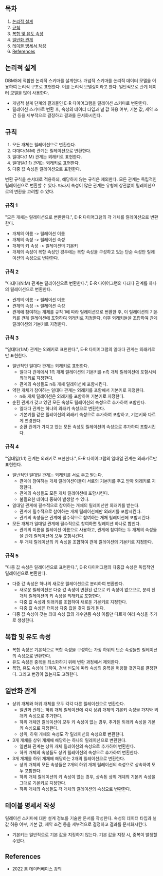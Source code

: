 ## 목차

1. [논리적 설계](#논리적-설계)
2. [규칙](#규칙)
3. [복합 및 유도 속성](#복합-및-유도-속성)
4. [일반화 관계](#일반화-관계)
5. [테이블 명세서 작성](#테이블-명세서-작성)
6. [References](#references)

## 논리적 설계
DBMS에 적합한 논리적 스키마를 설계한다. 개념적 스키마를 논리적 데이터 모델을 이용하여 논리적 구조로 표현한다. 이를 논리적 모델링이라고 한다. 일반적으로 관계 데이터 모델을 많이 사용한다. 

+ 개념적 설계 단계의 결과물인 E-R 다이어그램을 릴레이션 스키마로 변환한다.
+ 릴레이션 스키마로 변환 후, 속성의 데이터 타입과 널 값 허용 여부, 기본 값, 제약 조건 등을 세부적으로 결정하고 결과를 문서화시킨다.

## 규칙

1. 모든 개체는 릴레이션으로 변환한다.
2. 다대다(N:M) 관계는 릴레이션으로 변환한다.
3. 일대다(1:M) 관계는 외래키로 표현한다.
4. 일대일(1:1) 관계는 외래키로 표현한다.
5. 다중 값 속성은 릴레이션으로 표현한다.

변환 규칙을 순서대로 적용하되, 해당하지 않는 규칙은 제외한다. 모든 관계는 독립적인 릴레이션으로 변환할 수 있다. 따라서 속성이 많은 관계는 유형에 상관없이 릴레이션으로의 변환을 고려할 수 있다.

### 규칙 1
"모든 개체는 릴레이션으로 변환한다.", E-R 다이어그램의 각 개체를 릴레이션으로 변환한다.
+ 개체의 이름 -> 릴레이션 이름
+ 개체의 속성 -> 릴레이션 속성
+ 개체의 키 속성 -> 릴레이션의 기본키
+ 개체의 속성이 복합 속성인 경우에는 복합 속성을 구성하고 있는 단순 속성만 릴레이션의 속성으로 변환한다.

### 규칙 2
"다대다(N:M) 관계는 릴레이션으로 변환한다.", E-R 다이어그램의 다대다 관계를 하나의 릴레이션으로 변환한다.
+ 관계의 이름 -> 릴레이션 이름
+ 관계의 속성 -> 릴레이션 속성
+ 관계에 참여하는 개체를 규칙 1에 따라 릴레이션으로 변환한 후, 이 릴레이션의 기본키를 관계 릴레이션에 포함하여 외래키로 지정한다. 이후 외래키들을 조합하여 관계 릴레이션의 기본키로 지정한다.

### 규칙 3
"일대다(1:M) 관계는 외래키로 표현한다.", E-R 다이어그램의 일대다 관계는 외래키로만 표현한다.
+ 일반적인 일대다 관계는 외래키로 표현한다.
    + 일대다 관계에서 1측 개체 릴레이션의 기본키를 n측 개체 릴레이션에 포함시켜 외래키로 지정한다.
    + 관계의 속성들도 n측 개체 릴레이션에 포함시킨다.
+ 약한 개체가 참여하는 일대다 관계는 외래키를 포함해서 기본키로 지정한다.
    + n측 개체 릴레이션은 외래키를 포함하여 기본키로 지정한다.
+ 순환 관계가 갖고 있던 모든 속성도 릴레이션의 속성으로 추가하여 포함한다.
    + 일대다 관계는 하나의 외래키 속성으로 변환한다.
    + 기본키를 같은 릴레이션의 외래키 속성으로 추가하여 포함하고, 기본키와 다르게 변경한다.
    + 순환 관계가 가지고 있는 모든 속성도 릴레이션의 속성으로 추가하여 포함시킨다.

### 규칙 4
"일대일(1:1) 관계는 외래키로 표현한다.", E-R 다이어그램의 일대일 관계는 외래키로만 표현한다.
+ 일반적인 일대일 관계는 외래키를 서로 주고 받는다.
    + 관계에 참여하는 개체 릴레이션이들이 서로의 기본키를 주고 받아 외래키로 지정한다.
    + 관계의 속성들도 모든 개체 릴레이션에 포함시킨다.
    + 불필요한 데이터 중복이 발생할 수 있다.
+ 일대일 관계에 필수적으로 참여하는 개체의 릴레이션만 외래키를 받는다.
    + 관계에 필수적으로 참여하는 개체 릴레이션에만 외래키를 포함시킨다.
    + 관계의 속성들은 관계에 필수적으로 참여하는 개체 릴레이션에 포함시킨다.
+ 모든 개체가 일대일 관계에 필수적으로 참여하면 릴레이션 하나로 합친다.
    + 관계의 이름을 릴레이션 이름으로 사용하고, 관계에 참여하는 두 개체의 속성들을 관계 릴레이션에 모두 포함시킨다.
    + 두 개체 릴레이션의 키 속성을 조합하여 관계 릴레이션의 기본키로 지정한다.

### 규칙 5
"다중 값 속성은 릴레이션으로 표현한다.", E-R 다이어그램의 다중값 속성은 독립적인 릴레이션으로 변환한다.
+ 다중 값 속성은 하나의 새로운 릴레이션으로 분리하여 변환한다.
    + 새로운 릴레이션은 다중 값 속성이 변환된 값으로 키 속성이 없으므로, 분리 전 개체 릴레이션의 키 속성을 외래키로 포함한다.
    + 다중 값 속성과 외래키를 조합하여 새로운 기본키로 지정한다.
    + 다중 값 속성은 더이상 다중 값을 갖지 않게 된다.
+ 다중 값 속성이 갖는 최대 속성 값의 개수만큼 속성 이름만 다르게 여러 속성을 추가로 생성한다.


## 복합 및 유도 속성
+ 복합 속성은 기본적으로 복합 속성을 구성하는 가장 하위의 단순 속성들만 릴레이션의 속성으로 변환한다.
+ 유도 속성은 중복을 최소화하기 위해 변환 과정에서 제외한다. 
+ 복합, 유도 속성에 대하여, 검색 빈도에 따라 속성의 중복을 허용할 것인지를 결정한다. 그리고 변경이 없는지도 고려한다.

## 일반화 관계
+ 상위 개체와 하위 개체를 모두 각각 다른 릴레이션으로 변환한다.
    + 일반화 관계는 하위 개체 릴레이션에 각각 상위 개체의 기본키 속성을 가져와 외래키 속성으로 추가한다.
    + 하위 개체인 릴레이션이 모두 키 속성이 없는 경우, 추가된 외래키 속성을 기본키 속성으로 지정한다.
    + 상위, 하위 개체의 속성도 각 릴레이션의 속성으로 변환한다.
+ 3개 개체를 상위 개체에 해당하는 하나의 릴레이션으로 변환한다.
    + 일반화 관계는 상위 개체 릴레이션의 속성으로 추가하여 변환한다.
    + 하위 개체의 속성들도 상위 릴레이션의 속성으로 추가하여 변환한다.
+ 3개 개체를 하위 개체에 해당하는 2개의 릴레이션으로 변환한다.
    + 상위 개체의 모든 속성들은 2개의 하위 개체 릴레이션의 속성으로 상속하여 모두 포함한다.
    + 하위 개체 릴레이션의 키 속성이 없는 경우, 상속된 상위 개체의 기본키 속성을 그대로 기본키로 지정한다.
    + 하위 개체의 속성들도 각 개체의 릴레이션의 속성으로 변환한다.

## 테이블 명세서 작성
릴레이션 스키마에 대한 설계 정보를 기술한 문서를 작성한다. 속성의 데이터 타입과 널 값 허용 여부, 기본 값, 제약 조건 등을 세부적으로 결정하고 결과를 문서화시킨다.
+ 기본키는 일반적으로 기본 값을 지정하지 않는다. 기본 값을 지정 시, 중복이 발생할 수있다.

## References
* 2022 봄 데이터베이스 강의